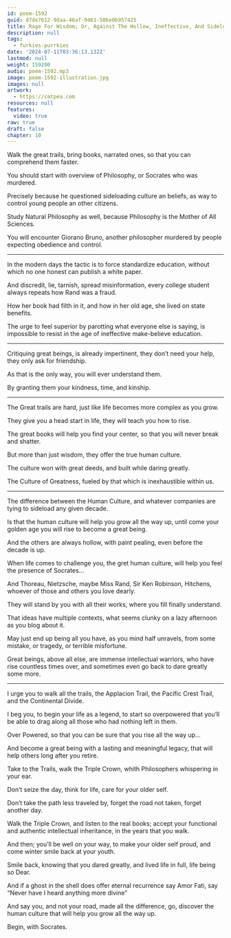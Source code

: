 ```yaml
---
id: poem-1592
guid: d7de7612-9daa-46af-9461-586e0b957425
title: Rage For Wisdom; Or, Against The Hollow, Ineffective, And Sideloaded
description: null
tags:
  - furkies-purrkies
date: '2024-07-11T03:36:13.132Z'
lastmod: null
weight: 159200
audio: poem-1592.mp3
image: poem-1592-illustration.jpg
images: null
artwork:
  - https://catpea.com
resources: null
features:
  video: true
raw: true
draft: false
chapter: 10
---
```


Walk the great trails, bring books, narrated ones,
so that you can comprehend them faster.

You should start with overview of Philosophy,
or Socrates who was murdered.

Precisely because he questioned sideloading culture an beliefs,
as way to control young people an other citizens.

Study Natural Philosophy as well,
because Philosophy is the Mother of All Sciences.

You will encounter Giorano Bruno,
another philosopher murdered by people expecting obedience and control.

---

In the modern days the tactic is to force standardize education,
without which no one honest can publish a white paper.

And discredit, lie, tarnish, spread misinformation,
every college student always repeats how Rand was a fraud.

How her book had filth in it,
and how in her old age, she lived on state benefits.

The urge to feel superior by parotting what everyone else is saying,
is impossible to resist in the age of ineffective make-believe education.

---

Critiquing great beings, is already impertinent,
they don’t need your help, they only ask for friendship.

As that is the only way,
you will ever understand them.

By granting them your kindness,
time, and kinship.

---

The Great trails are hard,
just like life becomes more complex as you grow.

They give you a head start in life,
they will teach you how to rise.

The great books will help you find your center,
so that you will never break and shatter.

But more than just wisdom,
they offer the true human culture.

The culture won with great deeds,
and built while daring greatly.

The Culture of Greatness,
fueled by that which is inexhaustible within us.

---

The difference between the Human Culture,
and whatever companies are tying to sideload any given decade.

Is that the human culture will help you grow all the way up,
until come your golden age you will rise to become a great being.

And the others are always hollow, with paint pealing,
even before the decade is up.

When life comes to challenge you, the gret human culture,
will help you feel the presence of Socrates…

And Thoreau, Nietzsche, maybe Miss Rand,
Sir Ken Robinson, Hitchens, whoever of those and others you love dearly.

They will stand by you with all their works,
where you fill finally understand.

That ideas have multiple contexts,
what seems clunky on a lazy afternoon as you blog about it.

May just end up being all you have, as you mind half unravels,
from some mistake, or tragedy, or terrible misfortune.

Great beings, above all else, are immense intellectual warriors,
who have rise countless times over, and sometimes even go back to dare greatly some more.

---

I urge you to walk all the trails, the Applacion Trail, the Pacific Crest Trail,
and the Continental Divide.

I beg you, to begin your life as a legend,
to start so overpowered that you’ll be able to drag along all those who had nothing left in them.

Over Powered,
so that you can be sure that you rise all the way up…

And become a great being with a lasting and meaningful legacy,
that will help others long after you retire.

Take to the Trails,
walk the Triple Crown, whith Philosophers whispering in your ear.

Don’t seize the day,
think for life, care for your older self.

Don’t take the path less traveled by,
forget the road not taken, forget another day.

Walk the Triple Crown, and listen to the real books;
accept your functional and authentic intellectual inheritance, in the years that you walk.

And then; you’ll be well on your way,
to make your older self proud, and come winter smile back at your youth.

Smile back, knowing that you dared greatly,
and lived life in full, life being so Dear.

And if a ghost in the shell does offer eternal recurrence
say Amor Fati, say “Never have I heard anything more divine”

And say you, and not your road, made all the difference,
go, discover the human culture that will help you grow all the way up.

Begin,
with Socrates.
